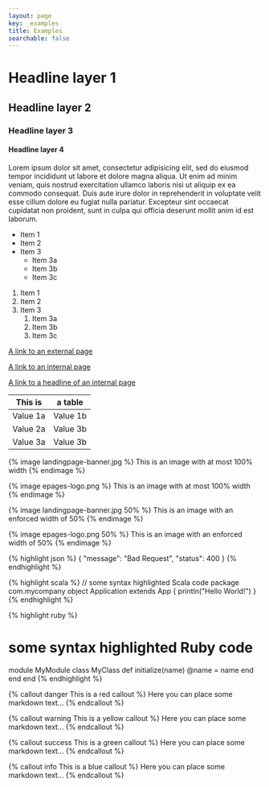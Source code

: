 ```yaml
---
layout: page
key: _examples
title: Examples
searchable: false
---
```


# Headline layer 1



## Headline layer 2



### Headline layer 3



#### Headline layer 4

Lorem ipsum dolor sit amet, consectetur adipisicing elit, sed do eiusmod
tempor incididunt ut labore et dolore magna aliqua. Ut enim ad minim veniam,
quis nostrud exercitation ullamco laboris nisi ut aliquip ex ea commodo
consequat. Duis aute irure dolor in reprehenderit in voluptate velit esse
cillum dolore eu fugiat nulla pariatur. Excepteur sint occaecat cupidatat non
proident, sunt in culpa qui officia deserunt mollit anim id est laborum.



* Item 1
* Item 2
* Item 3
    * Item 3a
    * Item 3b
    * Item 3c



1. Item 1
2. Item 2
3. Item 3
    1. Item 3a
    2. Item 3b
    3. Item 3c



[A link to an external page](http://jekyllrb.com/)

[A link to an internal page](page:apps-getting-started)

[A link to a headline of an internal page](page:apps-getting-started#sign-up-for-free)



| This is       | a table       |
|---------------|---------------|
| Value 1a      | Value 1b      |
| Value 2a      | Value 3b      |
| Value 3a      | Value 3b      |



{% image landingpage-banner.jpg %}
This is an image with at most 100% width
{% endimage %}

{% image epages-logo.png %}
This is an image with at most 100% width
{% endimage %}

{% image landingpage-banner.jpg 50% %}
This is an image with an enforced width of 50%
{% endimage %}

{% image epages-logo.png 50% %}
This is an image with an enforced width of 50%
{% endimage %}

{% highlight json %}
{
  "message": "Bad Request",
  "status": 400
}
{% endhighlight %}

{% highlight scala %}
// some syntax highlighted Scala code
package com.mycompany
object Application extends App {
  println("Hello World!")
}
{% endhighlight %}

{% highlight ruby %}
# some syntax highlighted Ruby code
module MyModule
  class MyClass
    def initialize(name)
      @name = name
    end
  end
end
{% endhighlight %}



{% callout danger This is a red callout %}
Here you can place some markdown text...
{% endcallout %}

{% callout warning This is a yellow callout %}
Here you can place some markdown text...
{% endcallout %}

{% callout success This is a green callout %}
Here you can place some markdown text...
{% endcallout %}

{% callout info This is a blue callout %}
Here you can place some markdown text...
{% endcallout %}
